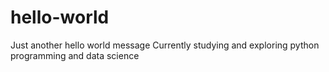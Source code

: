 # hello-world
Just another hello world message
Currently studying and exploring python programming and data science

